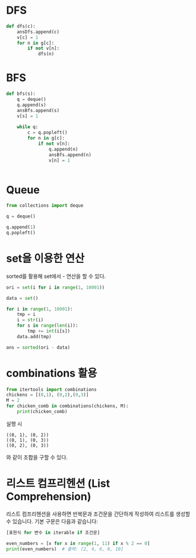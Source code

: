 # DFS

``` python
def dfs(c):
    ansDfs.append(c)
    v[c] = 1
    for n in g[c]:
        if not v[n]:
            dfs(n)
```

# BFS

``` python
def bfs(s):
    q = deque()
    q.append(s)
    ansBfs.append(s)
    v[s] = 1
    
    while q:
        c = q.popleft()
        for n in g[c]:
            if not v[n]:
                q.append(n)
                ansBfs.append(n)
                v[n] = 1
    
```

# Queue

``` python
from collections import deque

q = deque()

q.append(1)
q.popleft()
```

# set을 이용한 연산

sorted를 활용해 set에서 - 연산을 할 수 있다.

``` python
ori = set(i for i in range(1, 10001))

data = set()

for i in range(1, 10001):
    tmp = i
    i = str(i)
    for s in range(len(i)):
        tmp += int(i[s])
    data.add(tmp)

ans = sorted(ori - data)
```

# combinations 활용

``` python
from itertools import combinations
chickens = [(0,1), (0,2),(0,3)]
M = 2
for chicken_comb in combinations(chickens, M):
    print(chicken_comb)
```
실행 시

```
((0, 1), (0, 2))
((0, 1), (0, 3))
((0, 2), (0, 3))
```

와 같이 조합을 구할 수 있다.

# 리스트 컴프리헨션 (List Comprehension)

리스트 컴프리헨션을 사용하면 반복문과 조건문을 간단하게 작성하여 리스트를 생성할 수 있습니다. 기본 구문은 다음과 같습니다:

```python
[표현식 for 변수 in iterable if 조건문]

even_numbers = [x for x in range(1, 11) if x % 2 == 0]
print(even_numbers)  # 출력: [2, 4, 6, 8, 10]
```

